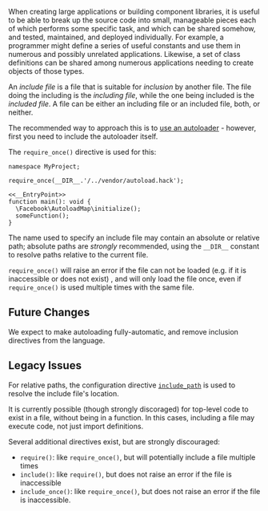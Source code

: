 When creating large applications or building component libraries, it is useful to be able to break up the source code into small,
manageable pieces each of which performs some specific task, and which can be shared somehow, and tested, maintained, and
deployed individually. For example, a programmer might define a series of useful constants and use them in numerous and
possibly unrelated applications. Likewise, a set of class definitions can be shared among numerous applications needing to create objects of those types.

An *include file* is a file that is suitable for *inclusion* by another file. The file doing the including is
the *including file*, while the one being included is the *included file*. A file can be either an including file or
an included file, both, or neither.

The recommended way to approach this is to [use an autoloader](/hack/getting-started/starting-a-real-project#starting-a-real-project__autoloading) - however, first you need to include
the autoloader itself.

The `require_once()` directive is used for this:

```
namespace MyProject;

require_once(__DIR__.'/../vendor/autoload.hack');

<<__EntryPoint>>
function main(): void {
  \Facebook\AutoloadMap\initialize();
  someFunction();
}
```

The name used to specify an include file may contain an absolute or relative path; absolute paths are *strongly* recommended, using the `__DIR__` constant to resolve paths relative to the current file.

`require_once()` will raise an error if the file can not be loaded (e.g. if it is inaccessible or does not exist) , and will only load the file once, even if `require_once()` is used multiple times with the same file.

## Future Changes

We expect to make autoloading fully-automatic, and remove inclusion directives from the language.

## Legacy Issues

For relative paths, the configuration directive [`include_path`](http://docs.hhvm.com/manual/en/ini.core.php#ini.include-path) is used to resolve the include file's location.

It is currently possible (though strongly discoraged) for top-level code to exist in a file, without
being in a function. In this cases, including a file may execute code, not just import definitions.

Several additional directives exist, but are strongly discouraged:

- `require()`: like `require_once()`, but will potentially include a file multiple times
- `include()`: like `require()`, but does not raise an error if the file is inaccessible
- `include_once()`: like `require_once()`, but does not raise an error if the file is inaccessible.
